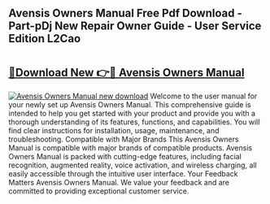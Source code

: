 ## Avensis Owners Manual Free Pdf Download - Part-pDj New Repair Owner Guide - User Service Edition L2Cao

# <h2><a href="http://cf12.oget.top/?id=Avensis+Owners+Manual">🔗Download New 👉🔴 Avensis Owners Manual</a></h2>

[![Avensis Owners Manual new download](https://i.imgur.com/5g1atiW.png)](http://cf12.oget.top/?id=Avensis+Owners+Manual)
Welcome to the user manual for your newly set up Avensis Owners Manual. This comprehensive guide is intended to help you get started with your product and provide you with a thorough understanding of its features, functions, and capabilities. You will find clear instructions for installation, usage, maintenance, and troubleshooting. Compatible with Major Brands This Avensis Owners Manual is compatible with major brands of compatible products. Avensis Owners Manual is packed with cutting-edge features, including facial recognition, augmented reality, voice activation, and wireless charging, all easily accessible through the intuitive user interface. Your Feedback Matters Avensis Owners Manual. We value your feedback and are committed to providing exceptional customer service.
